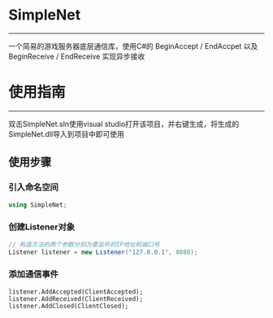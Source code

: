 # SimpleNet

***

一个简易的游戏服务器底层通信库，使用C#的 BeginAccept / EndAccpet 以及 BeginReceive / EndReceive 实现异步接收

# 使用指南

***

双击SimpleNet.sln使用visual studio打开该项目，并右键生成，将生成的SimpleNet.dll导入到项目中即可使用

## 使用步骤

### 引入命名空间

```c#
using SimpleNet;
```

### 创建Listener对象

```c#
// 构造方法的两个参数分别为要监听的IP地址和端口号
Listener listener = new Listener("127.0.0.1", 8888);
```

### 添加通信事件

```
listener.AddAccepted(ClientAccepted);
listener.AddReceived(ClientReceived);
listener.AddClosed(ClientClosed);
```



